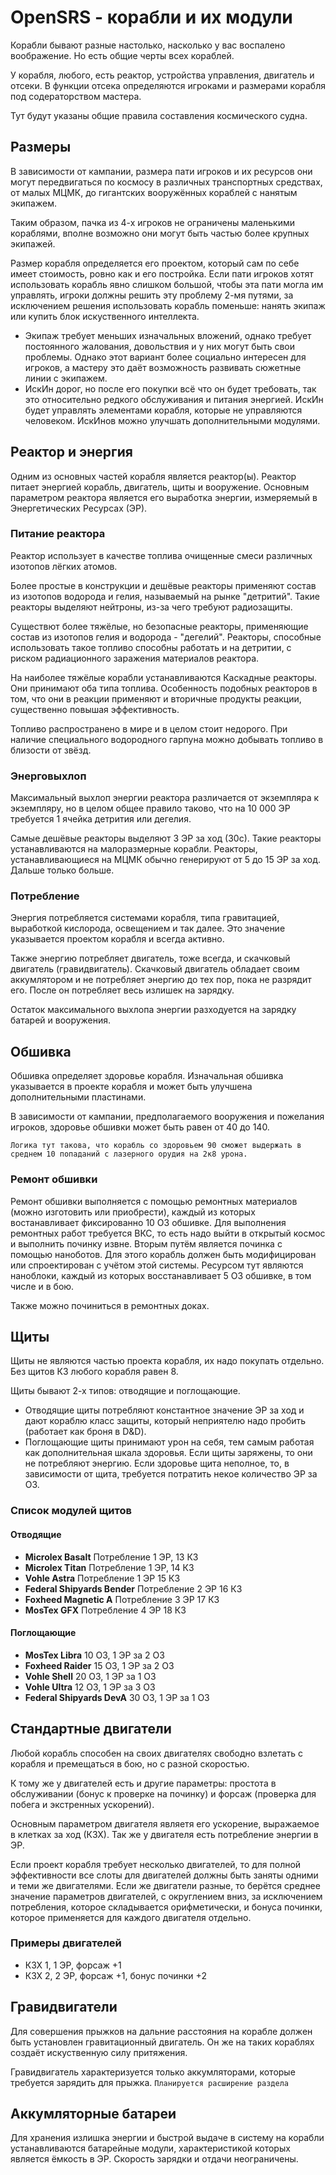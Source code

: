 # OpenSRS - корабли и их модули
Корабли бывают разные настолько, насколько у вас воспалено воображение. Но есть общие черты всех кораблей.

У корабля, любого, есть реактор, устройства управления, двигатель и отсеки. В функции отсека определяются игроками и размерами корабля под содераторством мастера.

Тут будут указаны общие правила составления космического судна.

## Размеры
В зависимости от кампании, размера пати игроков и их ресурсов они могут передвигаться по космосу в различных транспортных средствах, от малых МЦМК, до гигантских вооружённых кораблей с нанятым экипажем.

Таким образом, пачка из 4-х игроков не ограничены маленькими кораблями, вполне возможно они могут быть частью более крупных экипажей.

Размер корабля определяется его проектом, который сам по себе имеет стоимость, ровно как и его постройка. Если пати игроков хотят использовать корабль явно слишком большой, чтобы эта пати могла им управлять, игроки должны решить эту проблему 2-мя путями, за исключением решения использовать корабль поменьше: нанять экипаж или купить блок искуственного интеллекта.

* Экипаж требует меньших изначальных вложений, однако требует постоянного жалования, довольствия и у них могут быть свои проблемы. Однако этот вариант более социально интересен для игроков, а мастеру это даёт возможность развивать сюжетные линии с экипажем.
* ИскИн дорог, но после его покупки всё что он будет требовать, так это относительно редкого обслуживания и питания энергией. ИскИн будет управлять элементами корабля, которые не управляются человеком. ИскИнов можно улучшать дополнительными модулями.

## Реактор и энергия
Одним из основных частей корабля является реактор(ы). Реактор питает энергией корабль, двигатель, щиты и вооружение. Основным параметром реактора является его выработка энергии, измеряемый в Энергетических Ресурсах (ЭР).

### Питание реактора
Реактор использует в качестве топлива очищенные смеси различных изотопов лёгких атомов.

Более простые в конструкции и дешёвые реакторы применяют состав из изотопов водорода и гелия, называемый на рынке "детритий". Такие реакторы выделяют нейтроны, из-за чего требуют радиозащиты.

Существют более тяжёлые, но безопасные реакторы, применяющие состав из изотопов гелия и водорода - "дегелий". Реакторы, способные использовать такое топливо способны работать и на детритии, с риском радиационного заражения материалов реактора.

На наиболее тяжёлые корабли устанавливаются Каскадные реакторы. Они принимают оба типа топлива. Особенность подобных реакторов в том, что они в реакции применяют и вторичные продукты реакции, существенно повышая эффективность.

Топливо распространено в мире и в целом стоит недорого. При наличие специального водородного гарпуна можно добывать топливо в близости от звёзд.

### Энерговыхлоп
Максимальный выхлоп энергии реактора различается от экземпляра к экземпляру, но в целом общее правило таково, что на 10 000 ЭР требуется 1 ячейка детрития или дегелия.

Самые дешёвые реакторы выделяют 3 ЭР за ход (30с). Такие реакторы устанавливаются на малоразмерные корабли. Реакторы, устанавливающиеся на МЦМК обычно генерируют от 5 до 15 ЭР за ход. Дальше только больше.

### Потребление

Энергия потребляется системами корабля, типа гравитацией, выработкой кислорода, освещением и так далее. Это значение указывается проектом корабля и всегда активно.

Также энергию потребляет двигатель, тоже всегда, и скачковый двигатель (гравидвигатель). Скачковый двигатель обладает своим аккумлятором и не потребляет энергию до тех пор, пока не разрядит его. После он потребляет весь излишек на зарядку.

Остаток максимального выхлопа энергии разходуется на зарядку батарей и вооружения.

## Обшивка
Обшивка определяет здоровье корабля. Изначальная обшивка указывается в проекте корабля и может быть улучшена дополнительными пластинами.

В зависимости от кампании, предполагаемого вооружения и пожелания игроков, здоровье обшивки может быть равен от 40 до 140.

```
Логика тут такова, что корабль со здоровьем 90 сможет выдержать в среднем 10 попаданий с лазерного орудия на 2к8 урона.
```

### Ремонт обшивки
Ремонт обшивки выполняется с помощью ремонтных материалов (можно изготовить или приобрести), каждый из которых востанавливает фиксированно 10 ОЗ обшивке. Для выполнения ремонтных работ требуется ВКС, то есть надо выйти в открытый космос и выполнить починку извне.
Вторым путём является починка с помощью наноботов. Для этого корабль должен быть модифицирован или спроектирован с учётом этой системы. Ресурсом тут являются наноблоки, каждый из которых восстанавливает 5 ОЗ обшивке, в том числе и в бою.

Также можно починиться в ремонтных доках.

## Щиты
Щиты не являются частью проекта корабля, их надо покупать отдельно. Без щитов КЗ любого корабля равен 8.

Щиты бывают 2-х типов: отводящие и поглощающие.

* Отводящие щиты потребляют константное значение ЭР за ход и дают кораблю класс защиты, который неприятелю надо пробить (работает как броня в D&D).
* Поглощающие щиты принимают урон на себя, тем самым работая как дополнительная шкала здоровья. Если щиты заряжены, то они не потребляют энергию. Если здоровье щита неполное, то, в зависимости от щита, требуется потратить некое количество ЭР за ОЗ.

### Список модулей щитов
#### Отводящие
* <b>Microlex Basalt</b> Потребление 1 ЭР, 13 КЗ
* <b>Microlex Titan</b> Потребление 1 ЭР, 14 КЗ
* <b>Vohle Astra</b> Потребление 1 ЭР 15 КЗ
* <b>Federal Shipyards Bender</b> Потребление 2 ЭР 16 КЗ
* <b>Foxheed Magnetic A</b> Потребление 3 ЭР 17 КЗ
* <b>MosTex GFX</b> Потребление 4 ЭР 18 КЗ
#### Поглощающие
* <b>MosTex Libra</b> 10 ОЗ, 1 ЭР за 2 ОЗ
* <b>Foxheed Raider</b> 15 ОЗ, 1 ЭР за 2 ОЗ
* <b>Vohle Shell</b> 20 ОЗ, 1 ЭР за 1 ОЗ
* <b>Vohle Ultra</b> 12 ОЗ, 1 ЭР за 3 ОЗ
* <b>Federal Shipyards DevA</b> 30 ОЗ, 1 ЭР за 1 ОЗ

## Стандартные двигатели
Любой корабль способен на своих двигателях свободно взлетать с корабля и премещаться в бою, но с разной скоростью.

К тому же у двигателей есть и другие параметры: простота в обслуживании (бонус к проверке на починку) и форсаж (проверка для побега и экстренных ускорений).

Основным параметром двигателя являетя его ускорение, выражаемое в клетках за ход (КЗХ). Так же у двигателя есть потребление энергии в ЭР.

Если проект корабля требует несколько двигателей, то для полной эффективности все слоты для двигателей должны быть заняты одними и теми же двигателями. Если же двигатели разные, то берётся среднее значение параметров двигателей, с округлением вниз, за исключением потребления, которое складывается орифметически, и бонуса починки, которое применяется для каждого двигателя отдельно.

### Примеры двигателей
* КЗХ 1, 1 ЭР, форсаж +1
* КЗХ 2, 2 ЭР, форсаж +1, бонус починки +2

## Гравидвигатели
Для совершения прыжков на дальние расстояния на корабле должен быть установлен гравитационный двигатель. Он же на таких кораблях создаёт искуственную силу притяжения.

Гравидвигатель характеризуется только аккумляторами, которые требуется зарядить для прыжка.
```Планируется расширение раздела```

## Аккумляторные батареи
Для хранения излишка энергии и быстрой выдаче в систему на корабли устанавливаются батарейные модули, характеристикой которых является ёмкость в ЭР. Скорость зарядки и отдачи неограничены.